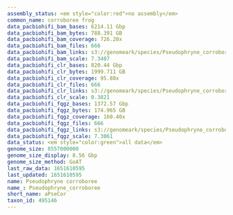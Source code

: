 ```yaml
---
assembly_status: <em style="color:red">no assembly</em>
common_name: corroboree frog
data_pacbiohifi_bam_bases: 6214.11 Gbp
data_pacbiohifi_bam_bytes: 788.391 GB
data_pacbiohifi_bam_coverage: 726.20x
data_pacbiohifi_bam_files: 666
data_pacbiohifi_bam_links: s3://genomeark/species/Pseudophryne_corroboree/aPseCor3/genomic_data/pacbio_hifi/<br>
data_pacbiohifi_bam_scale: 7.3407
data_pacbiohifi_clr_bases: 820.44 Gbp
data_pacbiohifi_clr_bytes: 1999.711 GB
data_pacbiohifi_clr_coverage: 95.88x
data_pacbiohifi_clr_files: 666
data_pacbiohifi_clr_links: s3://genomeark/species/Pseudophryne_corroboree/aPseCor3/genomic_data/pacbio_hifi/<br>
data_pacbiohifi_clr_scale: 0.3821
data_pacbiohifi_fqgz_bases: 1372.57 Gbp
data_pacbiohifi_fqgz_bytes: 174.965 GB
data_pacbiohifi_fqgz_coverage: 160.40x
data_pacbiohifi_fqgz_files: 666
data_pacbiohifi_fqgz_links: s3://genomeark/species/Pseudophryne_corroboree/aPseCor3/genomic_data/pacbio_hifi/<br>
data_pacbiohifi_fqgz_scale: 7.3061
data_status: <em style="color:green">all data</em>
genome_size: 8557000000
genome_size_display: 8.56 Gbp
genome_size_method: GoAT
last_raw_data: 1651610595
last_updated: 1651610595
name: Pseudophryne corroboree
name_: Pseudophryne_corroboree
short_name: aPseCor
taxon_id: 495146
---
```


